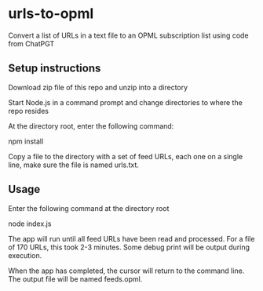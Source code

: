 # urls-to-opml
Convert a list of URLs in a text file to an OPML subscription list using code from ChatPGT

## Setup instructions
Download zip file of this repo and unzip into a directory

Start Node.js in a command prompt and change directories to where the repo resides

At the directory root, enter the following command:

   npm install

Copy a file to the directory with a set of feed URLs, each one on a single line, make sure the file is named urls.txt.

## Usage

Enter the following command at the directory root

   node index.js

The app will run until all feed URLs have been read and processed. For a file of 170 URLs, this took 2-3 minutes. Some debug print will be output during execution.

When the app has completed, the cursor will return to the command line. The output file will be named feeds.opml.


